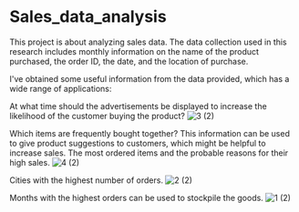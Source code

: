 # Sales_data_analysis
This project is about analyzing sales data. The data collection used in this research includes monthly information on the name of the product purchased, the order ID, the date, and the location of purchase.

I've obtained some useful information from the data provided, which has a wide range of applications:

At what time should the advertisements be displayed to increase the likelihood of the customer buying the product?
![3 (2)](https://user-images.githubusercontent.com/84836313/173913258-61331c12-6412-4811-879f-fd64254bc017.png)

Which items are frequently bought together? This information can be used to give product suggestions to customers, which might be helpful to increase sales.
The most ordered items and the probable reasons for their high sales.
![4 (2)](https://user-images.githubusercontent.com/84836313/173913456-06209585-3c04-4edd-b957-78abd474b4d5.png)

Cities with the highest number of orders.
![2 (2)](https://user-images.githubusercontent.com/84836313/173913620-65dc2c0b-c2c0-4b3a-82ef-92990a5fb23f.png)

Months with the highest orders can be used to stockpile the goods.
![1 (2)](https://user-images.githubusercontent.com/84836313/173913709-8b80f3a9-4357-4730-88c3-7b69b46aebcb.png)

